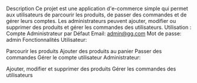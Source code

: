 Description
Ce projet est une application d'e-commerce simple qui permet aux utilisateurs de parcourir les produits, de passer des commandes et de gérer leurs comptes. Les administrateurs peuvent ajouter, modifier ou supprimer des produits et gérer les commandes des utilisateurs.
Utilisation : 
Compte Administrateur par Défaut
Email: admin@gg.com
Mot de passe: admin
Fonctionnalités
Utilisateur:

Parcourir les produits 
Ajouter des produits au panier
Passer des commandes
Gérer le compte utilisateur
Administrateur:

Ajouter, modifier et supprimer des produits
Gérer les commandes des utilisateurs
